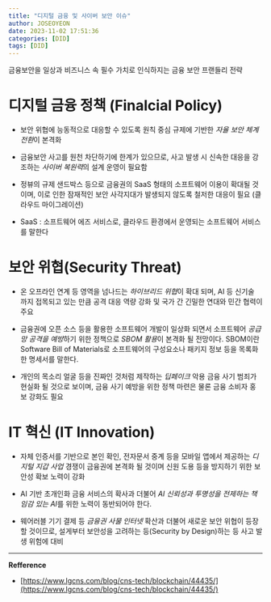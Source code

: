 ```yaml
---
title: "디지털 금융 및 사이버 보안 이슈"
author: JOSEOYEON
date: 2023-11-02 17:51:36
categories: [DID]
tags: [DID]
---
```


금융보안을 일상과 비즈니스 속 필수 가치로 인식하지는 금융 보안 프랜들리 전략 

# 디지털 금융 정책 (Finalcial Policy)

- 보안 위협에 능동적으로 대응할 수 있도록 원칙 중심 규제에 기반한 *자율 보안 체계 전환*이 본격화 

- 금융보안 사고를 원천 차단하기에 한계가 있으므로, 사고 발생 시 신속한 대응을 강조하는 *사이버 복원력*의 설계 운영이 필요함

- 정뷰의 규제 샌드박스 등으로 금융권의 SaaS 형태의 소프트웨어 이용이 확대될 것이며, 이로 인한 잠재적인 보안 사각지대가 발생되지 않도록 철저한 대응이 필요 (클라우드 마이그레이션)
- SaaS : 소프트웨어 에즈 서비스로, 클라우드 환경에서 운영되는 소프트웨어 서비스를 말한다

# 보안 위협(Security Threat)

- 온 오프라인 연계 등 영역을 넘나드는 *하이브리드 위협*이 확대 되며, AI 등 신기술 까지 접목되고 있는 만큼 공격 대응 역량 강화 및 국가 간 긴밀한 연대와 민간 협력이 주요

- 금융권에 오픈 소스 등을 활용한 소프트웨어 개발이 일상화 되면서 소프트웨어 *공급망 공격을 예방*하기 위한 정책으로 *SBOM 활용*이 본격화 될 전망이다. SBOM이란 Software Bill of Materials로 소프트웨어의 구성요소나 패키지 정보 등을 목록화 한 명세서를 말한다. 

- 개인의 목소리 얼굴 등을 진짜인 것처럼 제작하는 *딥페이크* 악용 금융 사기 범죄가 현실화 될 것으로 보이며, 금융 사기 예방을 위한 정책 마련은 물론 금융 소비자 홍보 강화도 필요

# IT 혁신 (IT Innovation)

- 자체 인증서를 기반으로 본인 확인, 전자문서 중계 등을 모바일 앱에서 제공하는 *디지털 지갑 사업* 경쟁이 금융권에 본격화 될 것이며 신원 도용 등을 방지하기 위한 보안성 확보 노력이 강화

- AI 기반 초개인화 금융 서비스의 확사과 더불어 *AI 신뢰성과 투명성을 전제하는 책임감 있는 AI*를 위한 노력이 동반되어야 한다. 

- 웨어러블 기기 결제 등 *금융권 사물 인터넷* 확산과 더불어 새로운 보안 위협이 등장할 것이므로, 설게부터 보안성을 고려하는 등(Security by Design)하는 등 사고 발생 위험에 대비


---

**Refference**

* [https://www.lgcns.com/blog/cns-tech/blockchain/44435/](https://www.lgcns.com/blog/cns-tech/blockchain/44435/)

